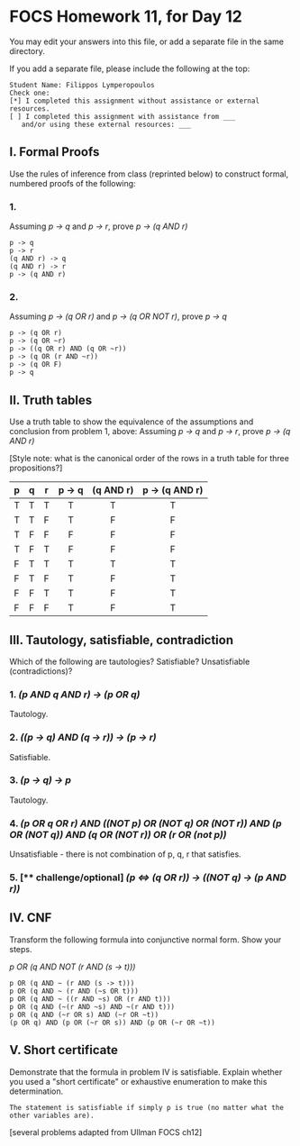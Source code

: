 # FOCS Homework 11, for Day 12

You may edit your answers into this file, or add a separate file in the same directory.

If you add a separate file, please include the following at the top:

```
Student Name: Filippos Lymperopoulos
Check one:
[*] I completed this assignment without assistance or external resources.
[ ] I completed this assignment with assistance from ___
   and/or using these external resources: ___
```

## I. Formal Proofs

Use the rules of inference from class (reprinted below) to construct formal, numbered proofs of the following:

### 1. 

Assuming _p -> q_ and _p -> r_, prove _p -> (q AND r)_

```
p -> q
p -> r
(q AND r) -> q
(q AND r) -> r
p -> (q AND r)
```

### 2.

Assuming _p -> (q OR r)_ and _p -> (q OR NOT r)_, prove _p -> q_

```
p -> (q OR r)
p -> (q OR ~r)
p -> ((q OR r) AND (q OR ~r))
p -> (q OR (r AND ~r))
p -> (q OR F)
p -> q

```

## II. Truth tables

Use a truth table to show the equivalence of the assumptions and conclusion from problem 1, above:  Assuming _p -> q_ and _p -> r_, prove _p -> (q AND r)_

[Style note:  what is the canonical order of the rows in a truth table for three propositions?]


| p | q | r |p -> q|(q AND r)|p -> (q AND r)|
| --|:-:|:-:|:----:|:-------:|:------------:|
| T | T | T |  T   |    T    |     T        |
| T | T | F |  T   |    F    |     F        | 
| T | F | F |  F   |    F    |     F        |
| T | F | T |  F   |    F    |     F        |
| F | T | T |  T   |    T    |     T        |
| F | T | F |  T   |    F    |     T        |
| F | F | T |  T   |    F    |     T        |
| F | F | F |  T   |    F    |     T        |



## III. Tautology, satisfiable, contradiction

Which of the following are tautologies?  Satisfiable?  Unsatisfiable (contradictions)?

### 1. _(p AND q AND r) -> (p OR q)_

Tautology.

### 2. _((p -> q) AND (q -> r)) -> (p -> r)_

Satisfiable.

### 3. _(p -> q) -> p_

Tautology. 

### 4. _(p OR q OR r) AND ((NOT p) OR (NOT q) OR (NOT r)) AND (p OR (NOT q)) AND (q OR (NOT r)) OR (r OR (not p))_ 

Unsatisfiable - there is not combination of p, q, r that satisfies.

### 5. [** challenge/optional] _(p <=> (q OR r)) -> ((NOT q) -> (p AND r))_

## IV. CNF

Transform the following formula into conjunctive normal form.  Show your steps.

_p OR (q AND NOT (r AND (s -> t)))_

```
p OR (q AND ~ (r AND (s -> t)))
p OR (q AND ~ (r AND (~s OR t)))
p OR (q AND ~ ((r AND ~s) OR (r AND t)))
p OR (q AND (~(r AND ~s) AND ~(r AND t)))
p OR (q AND (~r OR s) AND (~r OR ~t))
(p OR q) AND (p OR (~r OR s)) AND (p OR (~r OR ~t))

```

## V. Short certificate

Demonstrate that the formula in problem IV is satisfiable.  Explain whether you used a  "short certificate" or exhaustive enumeration to make this determination.

```
The statement is satisfiable if simply p is true (no matter what the other variables are).
```

[several problems adapted from Ullman FOCS ch12]
